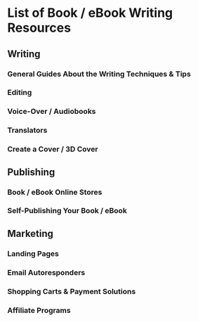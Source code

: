 # List of Book / eBook Writing Resources

## Writing

### General Guides About the Writing Techniques & Tips

### Editing

### Voice-Over / Audiobooks

### Translators

### Create a Cover / 3D Cover

## Publishing

### Book / eBook Online Stores

### Self-Publishing Your Book / eBook

## Marketing

### Landing Pages

### Email Autoresponders

### Shopping Carts & Payment Solutions

### Affiliate Programs
